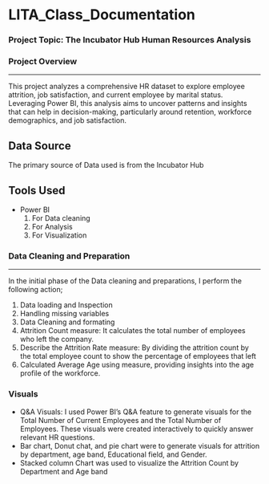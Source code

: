 # LITA_Class_Documentation

### Project Topic: The Incubator Hub Human Resources Analysis

### Project Overview
---
This project analyzes a comprehensive HR dataset to explore employee attrition, job satisfaction, and current employee by marital status. Leveraging Power BI, this analysis aims to uncover patterns and insights that can help in decision-making, particularly around retention, workforce demographics, and job satisfaction.

Data Source 
---
The primary source of Data used is from the Incubator Hub

Tools Used 
---
- Power BI
  1. For Data cleaning
  2. For Analysis
  3. For Visualization

### Data Cleaning and Preparation
---
In the initial phase of the Data cleaning and preparations, I perform the following action;
1. Data loading and Inspection
2. Handling missing variables
3. Data Cleaning and formating
4. Attrition Count measure: It calculates the total number of employees who left the company.
5. Describe the Attrition Rate measure: By dividing the attrition count by the total employee count to show the percentage of employees that left
6. Calculated Average Age using measure, providing insights into the age profile of the workforce.

### Visuals

- Q&A Visuals: I used Power BI’s Q&A feature to generate visuals for the Total Number of Current Employees and the Total Number of Employees. These visuals were created interactively to quickly answer relevant HR questions.
- Bar chart, Donut chat, and pie chart were to generate visuals for attrition by department, age band, Educational field, and Gender.
- Stacked column Chart was used to visualize the Attrition Count by Department and Age band 




